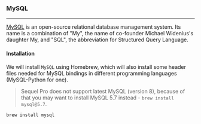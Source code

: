 ### MySQL
---
[MySQL](https://www.mysql.com/) is an open-source relational database management system. Its name is a combination of "My", the name of co-founder Michael Widenius's daughter My, and "SQL", the abbreviation for Structured Query Language.

#### Installation
We will install `MySQL` using Homebrew, which will also install some header files needed for MySQL bindings in different programming languages (MySQL-Python for one).

>Sequel Pro does not support latest MySQL (version 8), because of that you may want to install MySQL 5.7 instead - `brew install mysql@5.7`.

```
brew install mysql
```
